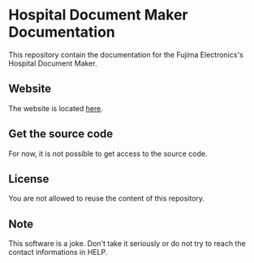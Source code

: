# Hospital Document Maker Documentation
This repository contain the documentation for the Fujima Electronics's
Hospital Document Maker.

## Website
The website is located [here](https://fujimaelectronics.github.io/Hospital-Document-Maker-Documentation/).

## Get the source code
<!-- You can ask for the source code of Hospital Document Maker [here](https://docs.google.com/forms/d/e/1FAIpQLSd1fQ-_-DvcPuzKodMnm85trNKvZDzMkxOXgyQuBZp69dqs8w/viewform?usp=header). -->
For now, it is not possible to get access to the source code.

## License
You are not allowed to reuse the content of this repository.

## Note
This software is a joke. Don't take it seriously or do not try to reach
the contact informations in HELP.
